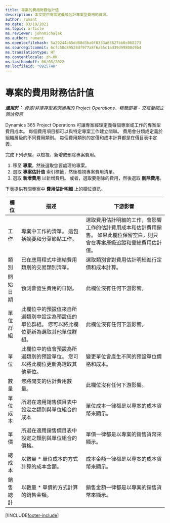 ```yaml
---
title: 專案的費用財務估計值
description: 本文提供有關定義或估計專案型費用的資訊。
author: rumant
ms.date: 03/19/2021
ms.topic: article
ms.reviewer: johnmichalak
ms.author: rumant
ms.openlocfilehash: 5a29244a65dd88d3ba0f8333a63627bb0c068273
ms.sourcegitcommit: 6cfc50d89528df977a8f6a55c1ad39d99800d9b4
ms.translationtype: HT
ms.contentlocale: zh-HK
ms.lasthandoff: 06/03/2022
ms.locfileid: "8925740"
---
```

# <a name="financial-estimates-for-expenses-on-projects"></a>專案的費用財務估計值
_**適用於：** 資源/非庫存型案例適用的 Project Operations、精簡部署 - 交易至開立預估發票_

Dynamics 365 Project Operations 可讓專案經理定義每個專案或工作的專案型費用成本。 每個費用項目都可以與特定專案工作建立關聯。 費用會分類成定義於組織層級的不同費用類別。 每個費用類別的定價和成本計算都是在價目表中定義。 

完成下列步驟，以檢視、新增或刪除專案費用。

1. 移至 **專案**，然後選取您要處理的專案。
2. 選取 **專案估計值** 索引標籤，然後檢視專案費用清單。
3. 選取 **新增費用** 以新增費用。 或者，選取要刪除的費用，然後選取 **刪除費用**。

下表提供有關專案中 **費用估計明細** 上的欄位資訊。 

| **欄位** | **描述** | **下游影響** |
| --- | --- | --- |
| 工作​​ | 專案中工作的清單。 這包括摘要和分葉節點工作。 | 選取費用估計明細的工作，會影響工作的估計費用成本和估計費用銷售。 如果此欄位保留空白，則只會在專案層級追蹤和彙總費用估計值。 |
| 類別 | 已在應用程式中連結費用類別的交易類別清單。 | 選取類別會對費用估計明細進行定價和成本計算。 |
| 開始日期 | 預測會發生費用的日期。 | 此欄位沒有任何下游影響。 |
| 單位群組 | 此欄位中的預設值來自所選類別中設定為預設值的單位群組。 您可以將此欄位更新為選取其他單位群組。 | 此欄位沒有任何下游影響。 |
| 單位 | 此欄位中的值會預設為所選類別的預設單位。 您可以將此欄位更新為選取其他單位。 | 變更單位會產生不同的預設單位價格和成本。 |
| 數量 | 您將開支的估計費用數量。 | 此欄位沒有任何下游影響。 |
| 單位成本 | 所選在適用銷售價目表中設定之類別與單位組合的成本 | 單位成本一律都是以專案的成本貨幣來顯示。 |
| 單價 | 所選在適用銷售價目表中設定之類別與單位組合的價格。 | 單價一律都是以專案的銷售貨幣來顯示。 |
| 總成本 | 以數量 \* 單位成本的方式計算的成本金額。| 成本金額一律都是以專案的成本貨幣來顯示。 |
| 銷售總計 | 以數量 \* 單價的方式計算的銷售金額。 | 銷售金額一律都是以專案的銷售貨幣來顯示。 |


[!INCLUDE[footer-include](../includes/footer-banner.md)]
